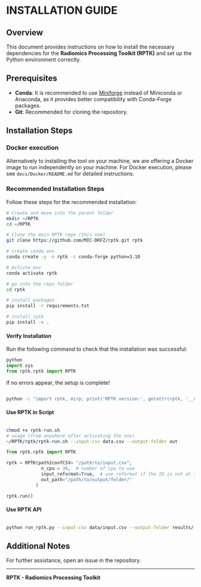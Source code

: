 # INSTALLATION GUIDE

## Overview

This document provides instructions on how to install the necessary dependencies for the **Radiomics Processing Toolkit (RPTK)** and set up the Python environment correctly.

## Prerequisites

- **Conda**: It is recommended to use [Miniforge](https://github.com/conda-forge/miniforge) instead of Miniconda or Anaconda, as it provides better compatibility with Conda-Forge packages.
- **Git**: Recommended for cloning the repository.

## Installation Steps

### Docker execution
Alternatively to installing the tool on your machine, we are offering a Docker image to run independently on your machine. For Docker execution, please see `docs/Docker/README.md` for detailed instructions.

### Recommended Installation Steps

Follow these steps for the recommended installation:

```bash
# Create and move into the parent folder
mkdir ~/RPTK
cd ~/RPTK

# Clone the main RPTK repo (this one)
git clone https://github.com/MIC-DKFZ/rptk.git rptk

# create conda env
conda create -y -n rptk -c conda-forge python=3.10

# Activte env
conda activate rptk

# go into the repo folder
cd rptk

# install packages
pip install -r requirements.txt

# install rptk
pip install -e .

```

#### Verify Installation

Run the following command to check that the installation was successful:

```python
python
import sys
from rptk.rptk import RPTK
```
If no errors appear, the setup is complete!

```bash

python -c "import rptk, mirp; print('RPTK version:', getattr(rptk, '__version__', 'dev')); print('MIRP loaded OK')"

```

#### Use RPTK in Script

```bash

chmod +x rptk-run.sh
# usage (from anywhere after activating the env)
~/RPTK/rptk/rptk-run.sh --input-csv data.csv --output-folder out

```

```python
from rptk.rptk import RPTK

rptk = RPTK(path2confCSV= "/path/to/input.csv", 
             n_cpu = 30,  # number of cpu to use
             input_reformat=True,  # use reformat if the ID is not at the beginning of the files
             out_path="/path/to/output/folder/"
           )

rptk.run()
```

#### Use RPTK API

```bash

python run_rptk.py --input-csv data/input.csv --output-folder results/ --num-cpus 8

```

## Additional Notes

For further assistance, open an issue in the repository.

---

**RPTK - Radiomics Processing Toolkit**

